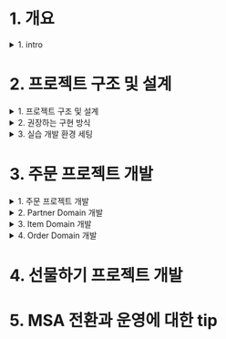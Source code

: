 
# 1. 개요

<details> <summary> 1. intro </summary>

## 1. intro

### 개발자의 존재 가치 
- 뉴욕타임즈 CTO
  - 기술조직은 회사의 비즈니스 지표에 따라 평가되어야 한다.
- 배달의 민족 CTO
  - 좋은 개발자의 덕목은 기술로서 비즈니스의 성공을 도울 수 있는 사람이다.
- 기술은 비즈니스 가치를 만들어 낼 수 있어야 존재 가치가 있다는 생각
  - 기술 선택의 기준이 현재와 가까운 미래의 비즈니스를 고려한 것인지
  - 또는 본인이 하고 싶어서, 요즘 유행하고 hip 하게 보인다는 이유로 선택하는지

### Microservice Architecture 의 정의
- 비즈니스 도메인을 중심으로 서비스를 모델링하고 구현하는 아키텍처 스타일
  - vs monolithic: 하나의 프로젝트 구조 안에서 모든 도메인을 구현하는 방식
- 도메인 서비스 간의 통신은 네트워크 기반의 HTTP API 또는 비동기 메시징 방식 등으로 이루어짐
- 각 도메인 서비스는 자체 Database를 가짐

### Microservice Architecture 전환을 고려해야 하는 시점
- 생존을 걱정하던 초기 스타트업에서 벗어나 비즈니스 규모가 어느 정도 궤도에 오르는 시점
- monolithic 구조의 장점보다 단점이 부각되는 시점
  - 하나의 repository에 코드베이스가 개개인이 감당할 수 없는 수준으로 커짐
  - 이에 따라 코드 파악과 유지보수가 어려워짐
  - 구현과 테스트, 배포의 속도가 점점 느려지고 정기배포라는 절차가 생김
  - 모든 측면에서의 확장성이 떨어지게 됨
-> monolithic의 단점이 부각되는 시점에서 현 상황을 변화시키지 않는다면, 기업 경쟁력은 점차 약화되고 길게 보면 생존하지 못할 수도 있다 

### Microservice Architecture의 장점과 단점
- 우버가 msa를 도입한 이유 -> 확장성 개선 
  - 증가하는 트래픽 처리
  - 새로운 기능을 쉽게 추가
  - 조직의 성장에 쉽게 적응할 수 있는 아키텍처 적용
- 장점
  - 각각의 비즈니스 도메인별로 독립적인 서비스를 운영할 수 있다
  - 빠른 구현과 배포가 가능해진다
  - 팀의 책임과 자율성이 극대화된다
- 단점
  - 네트워크 기반의 API 호출로 서비스가 구성되기 때문에 프로세스간 통신에 비해 느리고 복잡하다
  - 일관된 트랜잭션과 데이터 정합성을 유지하기 어렵다
  - 테스트와 장애추적, 모니터링 등이 쉽지 않다

### 소개
#### 목표 수강생
- 빠르게 성장하는 스타트업에서 일하는 개발자
- java / spring 으로 개발하는 실무 개발자
- 회사의 전체 서비스가 모놀리틱에서 msa로 전환하는 과정에 있는 개발자
- 팀 내에 시니어 개발자 또는 동료 개발자가 없이 혼자 일하는 개발자
- 다양한 요구사항 속에서 적절한 의사 결정을 기반으로 개발하는 싶은 개발자

### 구성 방향
1. 주문 도메인의 보편적인 요구사항을 실제 프로젝트로 구현함
    - 도메인 주도 설계 (이하 DDD) 개념을 개략적으로 풀어가면서 실제적인 코드 구현을 설명하고자 함
    - 크게 두개의 프로젝트를 코드로 구현할 예정
      - 주문 도메인 프로젝트
      - 선물하기 프로젝트
      - 처음에는 주문 도메인 개발, 이후 주문 도메인과 api를 주고 받으며 운영될 선물하기 서비스 개발을 진행할 예정
    - 라이브 코딩으로 코드 전체를 구현하는 것은 목적 대비 시간 소요가 많을 것이라, 미리 구현한 프로젝트를 활용하여 붙여넣기와 라이브 코딩을 섞어 가면서 진행할 예정 -> 정해진 시간 대비 내용 전달에 충실한 방법으로 진행할 예정
    - 동일한 맥락으로 테스트 코드는 일부만 작성함 -> 현업에서는 꼭 필요한 것이니 여기에서는 정해진 시간 내에서 내용 전달을 위해 일부 생략함
2. msa 전환과 설계, 구현에 대한 이론과 경험 중심의 소개
    - msa 전환을 위한 내부 구성원 설득
    - 시스템을 점진적으로 msa으로 전환하는 방법
    - 서버간 통신에 대한 여러가지 방법
    - 대용량 트래픽 처리를 위한 여러가지 방법 등등

### 참고 서적
- 도메인 주도 설계 / 에릭 에반스 / 위키북스
- 마이크로서비스 패턴 / 크리스 리처드슨 / 길벗
- 마이크로서비스 도입 이렇게 한다 / 샘 뉴먼 / 책만
- 마이크로서비스 아키텍처 구축 / 샘 뉴먼 / 한빛미디어
- 오브젝트 / 조영호 / 위키북스
- 클린 소프트웨어 / 로버트 C. 마틴 / 제이펍
- 클라우드 네이티브 패턴 / 코넬리아 데이비스 / 에이콘
- gRPC 시작에서 운영까지 / 카순 인드라시리 외 / 에이콘

</details>

# 2. 프로젝트 구조 및 설계

<details><summary> 1. 프로젝트 구조 및 설계 </summary>

## 1. 프로젝트 구조 및 설계

### 좋은 구현이란

#### 1. 비즈니스 가치를 명확히 충족시켜야 한다
- 뉴욕타임즈 CTO 의 4년 회고 - "기술조직은 회사의 비즈니스 지표에 따라 평가되어야 한다"
- 회사의 목표와 상관없이 기술적 성취에만 관심을 가지는 개발자의 가치는 얼마나 인정 받을 수 있을까?
- 유저의 경험과 회사의 목표보다는 본인이 사용하게 될 기술 스택에 대한 관심만 높은 개발자가 있다면, 스스로 마인드를 바꿔야 한다고 말하고 싶다
  - 기술은 도구일 뿐이다
  - 도구에 익숙해지고 좀 더 좋은 도구를 찾는 근원적인 이유도 비즈니스 목표 달성을 위한 것이어야 한다

#### 2. 잘 읽혀야 한다.
- 개발 업무를 단순히 코드 읽기와 쓰기로 분류해본다면 [읽기:쓰기] = [8:2] 정도의 비중이 되지 않을까 생각한다
  - 그만큼 코드 자체의 가독성이 좋아야 업무 효율을 지속적으로 높게 유지할 수 있다.
- 도메인 로직을 설명하는 별도의 문서보다는 코드 자체로 도메인을 파악할 수 있어야 한다.
- 물론 시스템 전체의 아키텍쳐, 데이터 flow, 코드로 표현할 수 없는 외부 요소들 (외부 연동 회사 정보, 최적화를 위한 코드 설명 등)은 별도의 기술문서로 표현하는 것이 맞다

#### 3. 테스트 코드 작성이 쉬워야 한다
- 테스트 코드는 지속적인 기능 런칭과 리펙토링을 가능하게 해주는 안전장치이다
- 코드간의 의존성이 많다면 그만큼 테스트 코드 작성이 어렵다
- 테스트 코드 작성이 쉬운 코드는 대체적으로 코드 품질이 좋은 편이다

#### 4. 변경에 유연해야 한다
- 요구사항은 언제든지 추가되고 바뀔 수 있다. 이는 너무도 당연한 것임을 인지해야 한다.
- 그렇기 떄문에 코드 구현과 설계는 요구사항 변경에 유연하도록 작성되어야 한다.
- 이를 가능하게 하는 여러가지 객체지향 설계 원칙이 존재한다. 이를 잘 알고 적용하는 것이 좋다.
  - 단일 책임 원칙 (SRP)
  - 개방 폐쇄 원칙 (OCP)
  - 리스코프 치환 원칙 (LSP)
  - 의존 관계 역전 원칙 (DIP)
  - 인터페이스 분리 원칙 (ISP)

### 도메인 주도 설계
마이크로 서비스 아키텍처의 컨셉을 생각하면 비즈니스 도메인 중심으로 서비스를 모델링하고 구현하는 것이 중요하다.  
이 때 각각의 복잡한 도메인을 모델링하고 표현력있게 설계한느 것을 도메인 주도 설계 (이하 DDD) 라고 한다.   
여기에서는 DDD의 개념을 개략적으로 풀어가면서 DDD에서 권장하는 개발 방식으로 실제적인 코드 구현을 설명하고자 한다.  

### 진행할 프로젝트의 Layer 구조
도메인 주도 설계에서 말하는 일반적인 엔터프라이즈 애플리케이션 레이어 구성을 참고한다. (도메인 주도 설계 72p 참고)  
레이어간의 참조 관계에서는 **단방향 의존을 유지**하고 계층간 호출에서는 인터페이스를 통한 호출이 되도록 한다.  

Layer 별 특징과 역할, 참조 관게는 다음과 같다.

**Layer 별 특징과 역할**  

|Layer|Description|여기에서 제시하는 주요 객체|
|-----|-----------|-----------------|
|사용자 인터페이스(Interface)|사용자에게 정보를 보여주고 사용자의 명령을 해석하는 책임을 진다.|Controller, Dto, Mapper(Converter)|
|응용 계층(application)|수행할 작업을 정의하고 표현력 있는 도메인 객체가 문제를 해결하게 한다. 이 계층에서 책임지는 작업은 업무상 중요하거나 다른 시스템의 응용 계층과 상호 작용하는 데 필요한 것들이다. 이 계층은 얇게 유지되고, 오직 작업을 조정하고 아래에 위치한 계층에 포함된 도메인 객체의 협력자에게 작업을 위임한다.|Facade|
|도메인 계층(domain)|업무 개념과 업무 상황에 대한 정보, 업무 규칙을 표현하는 일음 책임진다. 이 계층에서는 업무 상황을 반영하는 상태를 제어하고 사용하며, 그와 같은 상태 저장과 관련된 기술적인 세부사항은 인프라 스트럭쳐에 위임한다. 이 계층이 업무용 소프트웨어의 핵심이다.|Entity, Service, Command, Criteria, Info, Reader, Store, Executor, Factory(Interface)|
|인프라 스트럭쳐 계층(infrastructure)|상위 계층을 지원하는 일반화된 기술적 기능을 제공한다. 이러한 기능에는 애플리케이션에 대한 메시지 전송, 도메인 영속화, UI에 위젯을 그리는 것 등이 있다.|low level 구현체(ReaderImpl, StoreImpl, Spring JPA, RedisConnector, ...)|

### Layer 간 참조 관계 
- Layer 간의 참조 관계에서 application과 Infrastructure는 domain layer를 바라보게 하고 양방향 참조는 허용하지 않게 한다.
- domain layer는 low level의 기술에 상관없이 독립적으로 존재할 수 있어야 한다. 
  - 이를 위해 대부분의 주요 로직은 추상화되고, runtime 시에는 DIP 개념을 활용하여 실제 구현체가 동작하게 한다.
  ![image](https://user-images.githubusercontent.com/28394879/144636026-95d7e3a4-ba3f-4fae-b685-bfbdb1368621.png)
  - domain layer에서는 interface에 해당하는 패키지를 import해오면 잘못된 것이다.

### Layer 별 구현 상세
#### 1. Domain Layer
DDD에서 말하는 domain layer의 역할은 다음과 같다.  
- 업무 개념과 업무 상황에 대한 정보, 업무 규칙을 표현하는 일을 책임진다.
- 이 계층에서는 업무 상황을 빤영하는 상태를 제어하고 사용하며 그와 같은 상태 저장과 관련된 기술적인 세부사항은 인프라 스트럭쳐에 위임한다.
- 이 계층이 업무용 소프트웨어의 핵심이다

DDD의 목표는 기술보다는 도메인에 대한 모델에 집중해 더 나은 소프트웨어를 만들어내는 것이다 (DDD 154p 참고)   
DDD 에서 도메인 모델을 정의하고 구현하는 layer는 domain layer이기 떄문에 DDD에서는 domain layer 가 핵심이다.

여기에서의 domain layer의 표준 구현은 다음과 같다.
1. domain layer에서의 Service에서는 해당 도메인의 전체 흐름을 파악할 수 있도록 구현되어야 한다.
    - 이를 위해서는 추상화 레벨을 많이 높혀야 한다.
      - 도메인 로직에서는 어떤 기술을 사용했는지는 중요하지 않다. 어떤 업무를 어떤 순서로 처리했는지가 더욱 중요한 관심사이다.
      - 도메인 업무는 적절한 interface를 사용하여 추상화하고 실제 구현은 다른 layer에 맡기는게 맞다.
    - 세세한 기술 구현은 Service가 아니라 Infrastructure의 implements 클래스에 위임하고, Service에서는 이를 활용하기 위한 interface를 선언하고 사용한다.
      - DIP를 활용하여 도메인이 사용하는 interface의 실제 구현체를 주입 받아(injection) 사용할 수 있도록 한다.
      - 영속화된 객체를 로딩하기 위해 Spinrg JPA를 사용할 수도 있지만 MyBatis를 사용할 수도 있는 것이다. domain layer에서는 객체를 로딩하기 위한 추상화된 interface를 사용하고, 실제 동작은 하위 layer의 기술 구현체에 맡긴다는 것이 핵심이다.
    - 이런식의 구현을 가져가면
      - service의 메서드를 읽기만해도 업무 도메인의 흐름을 대략적으로 파악이 가능하고
      - interface로 추상화된 실제 구현 기술은 언제든지 원하는 것으로 교체 가능하게 된다.
    - (Spring Boot 기반의 구현이라면) 도메인을 대표하는 하나의 Service가 존재하게 하고, 해당 Service에는 @Service를 붙인다.
      - 해당 제안을 규약으로 가져가면, 다른 개발자들이 해당 도메인을 파악할 때 엔트리 포인트가 되는 로직을 빠르게 찾을 수 있을 것이라 기대한다.

2. domain layer에서의 모든 클래스명이 Xxx**Service**로 선언될 필요는 없다. 
   - 하나의 도메인 패키지 내에 수많은 Service 클래스가 존재하게 되면, 도메인 전체의 흐름을 컨트롤하는 Service가 무엇인지 알기 어렵다.
     - 주요 도메인의 흐름을 관리하는 Service는 하나로 유지하고, 이를 위한 support역할을 하는 클래스는 Service이외의 네이밍을 가져가는 것이 좋다.
   - 또한 하나의 책임을 가져가는 각각의 구현체는 그 책임과 역할에 맞는 네이밍으로 선언하는 것이 가독성에 좋다
     - 아래와 같은 네이밍이 적절한 예시가 될 것이다
       - Xxxx**Reader**
       - Xxxx**Store**
       - Xxxx**Executor**
       - Xxxx**Factory**
       - Xxxx**Aggregator**
     - 다만 해당 구현체는 domain layer 에서는 interface로 추상화하고 실제 구현체는 Infrastructure layer에서 구현한다.
     - 즉, domain layer에서는 도메인 로직의 흐름을 표현하고 구현하는 Service 와 ServiceImpl이 있지만 그 외의 상세한 구현은 Reader, Store, Executor 같은 interface를 선언하여 상요하고 이에 대한 실제 구현체는 Infrastructure layer에 두고 활용한다 (DIP)

3. Service간에는 참고 관계를 가지지 않도록 한다.
  - DDD의 Aggregate Root 개념을 알고 있다면 도메인 내의 Entity 간에도 상하 관계까 명확히 생긴다는 것을 알게 된다.
  - 이와 마찬가지로 Service로직을 구현하다보면 좀 더 상위 레벨의 Service와 하위 레벨의 Service가 도출되기 마련인데, 이런 구조를 허용하게 되면 상위 레벨의 Service가 하위 레벨의 Service를 다수 참조하게 되면서 로직이 구성된다.
    - 경험상 시간이 지날수록 특정 Service가 참조하는 하위 Service는 점점 늘어나는 경향이 있다
    - 이는 테스트 코드 작성을 어렵게 하고 가독성도 많이 떨어지게 된다
  - Service간에는 참조 관계를 가지지 않도록 원칙을 세우는 것이 좋다
    - Service내의 로직은 추상화 수준을 높게 가져가고
    - 각 추상화의 실제 구현체는 잘게 쪼개어 만들면
    - 도메인읜 전체 흐름이 파악되면서도 로직이 간결하게 유지되는 코드를 가져갈 수 있다

#### 2. Infrastructure Layer

DDD에서 말하는 Infrastructure layer의 역할은 다음과 같다
- 상위 계층을 지원하는 일반화된 기술적 기능을 제공한다.

여기에서의 Infrastructure layer 표준 구현은 다음과 같다
1. doamin layer에 선언되고 사용되는 추상화된 interface를 실제로 구현하여 runtime시에는 실제 로직이 동작하게 된다
   - DIP 개념을 활용한다. 
   ![image](https://user-images.githubusercontent.com/28394879/144700458-6b40861a-d6e0-4ba3-bfc9-28b6cf1d5b1a.png)
2. 세세한 기술 스택을 활용하여 domain 의 추상화된 interface를 구현하는 것이므로 비교적 구현에서의 자유도를 높게 가져갈 수 있다 
   - 읽어 보면 좋을만한 아티클을 공유한다.
     -  https://deviq.com/principles/persistence-ignorance
     -  https://enterprisecraftsmanship.com/posts/having-the-domain-model-separate-from-the-persistence-model/
3. Service간의 참조 관계는 막았지만, Infrastructure layer 에서의 구현체 간에는 참조 관계를 허용한다.
   - Infrastructure에서의 구현체는 domain layer에 선언된 interface를 구현하는 경우가 대부분이므로 Service에 비해 의존성을 많이 가지지 않게 된다
   - 로직의 재활용을 위해 Infrastructure내의 구현체를 의존 관계로 활용해도 된다
   - 다만 이 과정에서도 순환 참조가 발생하지 않도록 적절한 상하관계를 정의하는 것이 좋다(필요시 정의)
4. (Spring Boot 기반의 구현이라면) @Component를 활용한다
   - Spring 내의 동일한 bean이라도 @Service와 @Component를 구분하여 선언하여 명시적인 의미를 부여하고자 한다
   - 이 내용은 여기에서의 권장 표준 정도로 한다
     - Spring 에서 @Service와 @Component는 동일하게 class를 bean으로 등록하고 큰 차이는 없다
     - 다만 annotation 을 통해 해당 class의 의미를 부여하고 싶었다.

#### 3. Application Layer
도메인 주도 설계 (이하 DDD) 에서 말하는 application layer의 역할은 다음과 같다
- 수행할 작업을 정의한다
- 도메인 객체가 문제를 해결하도록 지시한다
- 다른 애플리케이션 계층과의 상호 작용을 한다
- 비즈니스 규칙은 포함하지 않으며, 작업을 조정하고, 다음 하위 계층에서 도메인 객체의 협력을 위해 업무를 위임한다
- 그렇기 때문에 해당 Layer는 얇게 유지된다
- 작업을 조정하기만 하고 도메인 상태를 가지면 안 된다

여기에서 가질 수 있는 의문이 있다면 다음과 같다
- 수행할 작업을 정의하고 작업을 조정하는게 결국 도메인 로직 아닌가?
- 다른 애플리케이션 계층과 상호작용을 하게되면 어쩔 수 없이 import와 생성자 인자가 많아질 수 밖에 없는 것 아닌가?

여기에서의 application layer 표준 구현은 다음과 같다.
1. application layer에서는 
   - transaction으로 묶여야 하는 도메인 로직과
   - 그 외의 로직을 aggregation하는 역할로 한정 짓는다.
   - 그러므로 해당 로직이 두꺼워질 요소는 없다
2. 해당 layer의 클래스 네이밍은 Xxx**Facade**로 정한다
   - Facade의 개념은 복잡한 여러 개의 API를 하나의 인터페이스로 aggregation하는 역할이지만
   - 우리가 정의하는 application layer내의 Facade는 서비스 간의 조합으로 하나의 요구사항을 처리하는 클래스로 정의하였다.
3. 실제적인 요구사항을 예시로 하여 Facade 구현을 정의해보면 다음과 같다
   - "주문완료 후 유저에게 카카오톡으로 주문 성공 알림이 전달된다"라는 요구사항이 있다고 해보자
     - 주문 처리 과정에서의 모든 도메인 로직은 하나의 transaction으로 묶여야 정합성에 이슈가 없다.
     - 그러나 주문 완료 직후의 카카오톡 알림 발송이 실패하더라도, 주문 로직이 전체 롤백될 필요는 없다
       - 카카오톡 알림 발송이 실패했더라도 유저는 메인 서비스를 통해서 주문 완료를 확인할 수 있기 떄문에
   - 이런 맥락을 기반으로 Facade내에 **주문 완료** 메서드를 구현하면 다음과 같다
        ![image](https://user-images.githubusercontent.com/28394879/144700903-fc2a3663-4bd0-4d90-a62c-f59ffcb3c9c0.png)
        - Facade안의 completeOrder 메서드에는 transaction을 선언하지 않는다.
        - orderService.completeOrder(registerOrder) 내에는 transaction이 선언되어 있고, 주문완료 처리 중에 예외가 발생하면 Order Aggregate전체 데이터가 rollback이 된다 (정합성이 지켜지는것)
        - orderService.completeOrder(registerOrder)가 성공하고 notificationService.sendKakao()가 실패하더라도, 주문 완료 처리는 rollback 되지 않는다.
        - Order Aggregate의 정합성은 지키면서도, 주요 도메인 로직에는 포함되지 않는 외부 서비스 call (여기서는 카카오톡 알림 발송)은 성공/실패에 크게 민감하지 않게 요구사항을 처리하게 된다 

한줄요약
- 외부와 커뮤니케이션 하면서 도메인 로직을 요구사항에 맞게 실행하는 역할이 어플리케이션 layer의 역할이다. 
- 도메인쪽과 도메인외의 기능적인 요소를 조합해서 유저쪽의 하나의 요구사항을 처리하는 layer이다. 


#### 4. Interfaces Layer
DDD에서 말하는 Interfaces layer의 역할은 다음과 같다
- 사용자에게 정보를 보여주고 사용자의 명령을 해석하는 책임을 진다.

여기에서의 Interfaces layer 표준 구현은 다음과 같다.
1. API를 설계할 때에는 없어도 되는 Request Parameter는 제거하고, 외부에 리턴하는 Response도 최소한을 유지하도록 노력하자.
   - 요구하는 Request Parameter가 많다는 것은 관련된 메서드나 객체에서 처리해야 하는 로직이 많다는 것을 의미하고, 이는 관련된 객체가 생각보다 많은 역할을 하고 있다는 신호일 수 있다
   - Response의 경우도 불필요한 응답을 제공하고 있고 이를 가져다 쓰는 외부 로직이 있다면, 추후 해당 Response 에서 특정 프로퍼티는 제거하기 어렵게 될 수 있다.
   - API는 한번 회부에 오픈하면 바꿀 수 없는 것이라고 생각하자. 처음부터 제한적으로 설계하고 구현해야 한다.
2. http, gRPC, 비동기 메시징과 같은 서비스간 통신 기술은 Interfaces layer에서만 사용되도록 하자
   - 가령 json 처리 관련 로직이나 http cookie 파싱 로직 등이 Domain layer에서 사용되는 식의 구현은 피해야 한다
   - 그렇게 하지 않으면 언제든지 교체될 수 있는 외부 통신 기술로 인해 domain 로직까지 변경되어야 하는 상황이 발생한다.
 
![image](https://user-images.githubusercontent.com/28394879/144701499-6980eedb-e95a-4c1e-bfdb-b1a8d2b33c97.png)

</details>

<details><summary> 2. 권장하는 구현 방식 </summary>

## 2. 권장하는 구현 방식

### 개발 디자인 문서를 작성한 후에 구현을 시작하자
- 개발을 시작하기 전에 **개발 디자인 문서**를 작성하고 동료와 함께 공유하는 것을 권한다.
- 서비스 구현에 대한 목표와 설계, 제약 사항 등을 미리 생각해본 후에 개발을 시작한다면 큰 시행 착오 없이 원하는 구현을 진행할 수 있다
- **개발 디자인 문서**를 작성한 후에 이를 동료들과 리뷰하는 과정을 거친다면 좀 더 좋은 디자인과 방향성을 잡을 수 있다
- 서비스의 인수인꼐 과정에서도 코드와 함께 **개발 디자인 문서**를 전달한다면, 넘겨 받는 동료가 해당 서비스에 대한 구조 파악을 비교적 빠르게 진행할 수 있다


### 개발 디자인 문서 양식의 일부 예시
1. 문제 정의
   - 배경 (현재 어떠한 상황이고 개발로써 어떻게 해결할 것인가?)
   - 필수 조건 (개발한 시스템의 성공 조건이 무엇인가?)
   - 목표
   - 목표가 아닌 것
   - 평가 (이 시스템의 성공과 실패를 어떻게 평가할 것인가?)
2. 해결 방안
   - 설계 (다이어그램은 필수로 그려야 함)
   - 구현 (Tech Stack)
   - 테스트
   - 코드리뷰
   - 모니터링
   - 보안
3. 배포 계획
   - 계획 (어떤 유저에게, 어떤 feature 를, 단계적으로)
   - 배포 (어떻게 배포할 것인가?)
4. 타임라인
   - 로드맵 (단계별 마일스톤)

### 테이블 설계를 먼저하지 말고 핵심 도메인 도출을 먼저하자
- 테이블은 도메인 객체를 영속화하기 위한 그릇 정도의 역할로 생각하는 것이 좋다.
    - ORM이 생기면서 테이블 중심으로 코드를 구현하던 패러다임이 진정한 객체 중심의 개발로 전환될 수 있었다
- 코딩을 하기 전에 먼저 해야할 것은
    - 우리가 개발해야 하는 주요 요구사항과 제약 등을 검안하면서
    - 핵심 도메인 객체를 도출하고
    - 특정 기능을 수행하기 위해 도메인 간에 주고 받아야 하는 메시지를 먼저 정의하는 것이다

### 변수명, 메서드명에 많은 신경을 쓰자
- 변수명이나 메서드명을 읽었을 때, 그것이 무엇을 의미하는지 빠르게 이해할 수 있도록 네이밍을 하는 것이 좋다
- DDD 에서 말하는 유비쿼터스 언어 (Ubiquitous) 개념처럼 - 현업에서 사용하는 보편적인 언어를 최대한 반영하자
- 전사 표준, 또는 프로젝트 내에서의 네이밍 규칙을 세우고 운영하는 것도 좋다
    - 슬랙에서 별도의 채널을 만들어 코드 네이밍을 위한 의견을 주고 받는 장치를 마련하는 것도 좋다

### API의 명세에서 request와 response의 프로퍼티는 필수값만 유지되도록 한다.
- API를 설계할 때에는 없어도 되는 request는 제거하고, 외부에 리턴하는 response도 최소한을 유지하도록 노력하자
- 요구하는 request가 많다는 것은 해당 메서드나 객체에서 처리해야 하는 로직이 많다는 것을 의미한다
    - 이는 해당 객체가 생각보다 많은 역할을 하고 있다는 신호일 수 있다
- response의 경우도 API 목적에 맞지 않는 불필요한 응답을 포함하여 제공하고 있고, 이를 가져다 쓰는 외부 로직이 있다면
    - 추후 해당 response 에서 특정 프로퍼티는 제거하기 어렵게 될 수 있다
- 아래의 메서드를 예시로 보자
    - boolean isAgreement 로 내부 로직에서 if 구문이 존재할 것으로 예상할 수 있다
        - 이는 두가지의 일을 하는 메서드라고 유추할 수 있다 ( 안 좋은 예 )
        ```java
        // isAgreement 가 true 이면 동의처리, false 이면 거부 처리
        public void processReceiveAgreement(String userId, boolean isAgreement) {
        }
        ```
        - 로직의 분리 ( 위의 processReceiveAgreement 보다는 아래 처럼 분리하는 것이 좋다 )
        ```java
        public void receiveAgreement(String userId) {
        }
        public void receiveDisAgreement(String userId) {
        }
        ```

### setter는 쓰지 않거나 최소화한다
- setter는 캡슐화된 도메인과 객체를 깨뜨리는 주범이 된다
- 도메인 객체를 생성할 때에는 생성자를 활용하여 필수값을 객체 생성 시에 받도록 하고, 도메인의 상태를 변경할 때에는 적절한 메서드명을 가지는 상태 변경 로직을 구현하는 것이 맞다
- 그렇게 할 경우 도메인을 변경할 때에는 해당 도메인이 제공하는 상태 변경 로직을 호출할 수 밖에 없고, 이는 도메인 내의 정합성을 유지하는데 도움이 된다
- 아래의 메서드를 예시로 보자
    - 아래와 같은 setter가 존재하면, 이를 사용하는 측에서는 도메인 객체의 상태를 묻고 상태를 변경하는 로직이 필연적으로 생기게 된다 (안 좋은 예)
    ```java
    public void setStatus(Status status) {
        this.status = status
    }
    ```
    - getter, setter 사용 로직 - 도메인의 상세 정보를 묻고 상태를 변경하는 로직이 생기는 상황 (안 좋은 예)
    ```java
    if (order.getStatus() == Order.Status.INIT) {
        order.setStatus(Order.Status.ORDER_COMPLETE);
    }
    ```
    - 아래와 같이 의밀르 부여한 변경 로직이 유지보수와 도메인 정합성에 도움이 된다 (좋은 예)
    ```java
    public void deposited() {
        if(this.status == Status.CREATED) {
            this.status = Status.DEPOSITED;
        }
    }
    ```
    - DEPOSITED 라는 상태로 변경을 시도하되, CREATED 상태일때만 가능하다는 일종의 도메인 로직을 표현하고 있다
    - CREATED 상태가 아니면 DEPOSITED로 변경 될 수 없기 떄문에 해당 도메인의 정합성도 유지될 수 있다

### transaction의 사용과 범위 설정은 여러 번 고민 후 결정하자
- transaction은 도메인의 데이터의 정합성을 위한 필수 기능이다
- 다만 서비스 성격에 따라 transaction 의 범위를 적절히 잡는 것이 중요하다
- transaction 의 범위는 당연히 작게 잡는 것이 좋다
- 또한 transaction 내에서 외부 3rd party 서비스를 호출하는 로직이 있다면 적절한 타임아웃 설정은 필수이고, 필요에 따라서는 transaction 내에 포함시키지 않는 것도 고려해야 한다
    ```
    @Transactional
    public void 주문완료() {
        1. 주문 정보 로딩 (order)
        2. 결제 처리 (payProcessor.pay(order))
        3. 주문 완료 (order.orderComplete)
    }
    ```
    - 2번 결제 처리가 성공하면 아무 상관 없지만, 실패 일경우엔 문제가 생길 수 있다.
    - 예를 들면 실패에 대해서 응답이 늦게 나오고,  timeout설정이 무한대로 되어있는 경우엔 전체 시스템에 문제가 생길 수 있다.
    - 그래서 이왕이면 결제처리는 마지막 처리로 빼거나, transactional에서 빼서 transactional의 범위를 작게 잡는게 좋다.
    ```
    public void 주문완료() {
        1. 주문 정보 로딩 -> transactional O
        2. 결제 처리 -> transactional X
        3. 후처리 로직 -> transactional O
    }
    ```

### 도메인 객체가 무조건 DB 에 저장되는 것은 아니다
- 모든 도메인 객체가 Repository를 통해 저장되고 관리되는 것은 아니다
- 테이블이 저장되지 않는 도메인 객체도 얼마든지 존재할 수 있다
```java
@Getter
@ToString
@EqualsAndHashCode
public class Money implements Comparable<Money> {
    private final BigDecimal value;
    public static final Money ZERO = Money.of(BigDecimal.ZERO);
    private Money(BigDecimal value) {
        this.value = value.setScale(0, RoundingMode.HALF_EVEN);
    }
}
```
    - Money는 결제 서비스 전반에 사용되는 필수 파라미터이면서 도메인 객체이지만, DB에 저장되는 도메인 객체는 아니다
    - 결제 서비스에서 가격 계산과 정합성 체크는 중요한 도메인 로직이고, 그렇기 때문에 Money 라는 객체 안에 해당 로직을 모아 놓았다.
    - 참고 - DDD 에서 식별자를 가지지 않는 도메인 객체를 Value Object 라고 하고, Money 클래스도 Value Object로 볼 수 있다.

### try-catch 는 필요한 경우가 아니라면 쓰지 말자
- 불필요한 try-catch 는 로직 흐름을 파악하기 어렵게 하면서도 코드의 양만 늘리는 주범이 된다
- try-catch의 사용은 Exception을 catch 했을 때 추가적인 로직 구현이 필요한 경우에만 선언하도록 하자
- 그 외에는 필요한 Exception을 그대로 throw 하는 것이 구현도 깔끔하고 로직 흐름에도 좋다
- 아래 코드에서의 try-catch는 불필요한 선언이다
    ```java
    @Override
    @Transactional
    public String registerOrder(OrderCommand.RegisterOrder requestOrder) {
        try {
            Order order = orderStore.store(requestOrder.toEntity());
            orderItemOptionSeriesFactory.createWith(requestOrder.getOrderItemList(), order);
            return order.getOrderToken();
        } catch (Exception e) {
            throw new RuntimeException(e);
        }
    }
    ```
    - catch 구문으로 Exception을 잡았지만 Exception을 RuntimeException 으로 wrapping 하는 것 말고는 하는 것이 없다
    - 이런 경우 Exception 이 그대로 throw 되도록 하고 try-catch는 쓰지 않는 것이 좋다
- 아래 코드는 try-catch 선언이 필요한 케이스이다
    ```java
    try {
        var orderItemCommand : OrderItemManagePGCommand.Order
        orderItemManagePGService.increaseItem(orderItemCommand);
    } catch (Exception e) {
        orderItemManagePGService.cancelOrderItemManage(orderId);
    }
    ```
    - try 구문에서는 increaseItem 이 실행되고 그 과정에서 Exception 이 발생하면 cancelOrderItemManage이 실행되는 구조이다
    - 즉, 로직의 실행 과정에서 Exception 이 발생했을 때 의미 있는 비즈니스 로직의 실행이 필요한 경우이므로 이 때에는 명시적으로 try-catch 를 사용해야 한다
    - 물론 catch 구간에서도 별도의 Exception을 throw할 수 있다. 해당 단락의 중심 내용은 의미 없이 try-catch를 쓰지 말자는 내용이다.

### 꼭 필요한 상태 (Status) 만 선언하자
- 도메인 객체의 상태값은 도메인의 Identity 만큼 중요한 프로퍼티다. 상태값을 통해 도메인의 객체의 상태를 판별할 수 있고, 그에 따라서 적절한 로직 실행이 가능하기 때문이다
- 다만, 너무 세분화된 상태값 구분은 해당 도메인을 이해하기 어렵게 만들고 코드 구현에서도 고려할 것이 많아진다.

### 주요 로직의 테스트 코드는 본인을 살리는 길이다
- 요구사항은 수시로 변경된다. 이 때 개발자가 가장 두려워하는 것은 특정 기능을 추가하거나 변경했을 때 예상하지 못한 버그가 발생하지 않을까 하는 막연한 두려움이다
- 이를 막을 수 있는 가장 좋은 방법은 주요 로직에 대한 테스트 코드 작성과 코드 리뷰이다.
- 개발 과정 중에도 수시로 요구사항이 변경되고 추가되는데, 그 때마다 테스트 코드를 돌려가면서 피드백을 받는다면 버그를 찾기 쉽고 기능 구현도 빠르게 진행할 수 있다


### 우선 목표한 기능이 동작하게끔 구현한 후에 작게 리펙토링 하자
- 깔끔한데 동작 안하는 코드보다는 더럽지만 동작하는 코드가 백번 낫다
- 처음부터 깔끔하게 짜려고 노력하지 말고, 우선 기능이 되게끔 구현한 후에 일정 시점마다 리펙토링을 시도하는 것이 좋다
    - 물론 처음부터 깔끔하고 빠르고 기능에 맞게 구현할 수도 있다
- 구현을 하다보면 처음에 생각하지 못했던 여러 요소를 발견하게 되고, 도메인 지식도 더 깊어지게 된다
    - 그렇게 되면 구현 전의 과거 시점과는 다른 시각으로 코드 구현을 생각하게 되는데, 그런 시간차를 짧게 줄이려면 우선은 동작하는 코드를 빠르게 만드는 것이 좋다
- 코드 구현과 비즈니스는 둘다 속도가 중요하다는 점을 명심하자

### 무조건 정석대로 구현할 필요는 없다
- 약속한 시점에 기능을 런칭하는 것은 정말 중요하다
    - 물론 여러가지 변수가 발생할 수 있으니 지속적으로 팀 동료와 대화하고 맞춰가면서 개발 스펙과 일정을 조정할 수 있다
- 이런 상황을 맞추기 위해 중복 코드와 하드 코딩이 필요하다면 그렇게 구현해도 된다
    - 다만 이런 구현은 한시적으로만 운영되고 문제 상황이 종료되었담녀 정리해야 함을 전제로 한다
- 모든 것은 균형이 중요하다
    - 비즈니스의 가치를 만들어 내기 위한 하드코딩도 필요하고
    - 비즈니스 가치를 지속적으로 제공하기 위해 코드와 프로젝트 구조를 깔끔하게 유지하는 것도 중요하다

</details>

<details><summary> 3. 실습 개발 환경 세팅 </summary>

## 3. 실습 개발 환경 세팅

### 실습 환경 
- Java 11
  - AdoptOpenJDK 를 설치한다.
  - https://adoptopenjdk.net/
- Docker
  - 원활한 개발과 구현을 위해 로컬에 Docker를 설치하고 MySQL 인스턴스를 띄울 예정이다.
  - 이를 위해 Docker를 설치한다.
  - MacOS: https://docs.docker.com/desktop/mac/install/
  - Window: https://docs.docker.com/desktop/windows/install/
- IntelliJ
  - https://www.jetbrains.com/ko-kr/idea/download/
- DataGrip
  - 데이터베이스 관리 Tool이다.
  - https://www.jetbrains.com/ko-kr/datagrip/download/#section=mac

### 프로젝트 다운로드 & 초기 셋팅
- github에서 프로젝트 다운로드
  - example-order:  https://github.com/gregshiny/example-order
  - example-gift: https://github.com/gregshiny/example-gift
- 로컬 환경에서 docker-compose 실행
  - spring boot 기반으로 초기 개발을 진행할 때에는 memory기반의 h2db를 사용하면 수시로 변경되는 Entity 스펙에 관계없이 빠른 개발이 가능하지만, 여기에서는 설계와 요구사항을 모두 정의한 상태에서 개발을 진행하기 떄문에 로컬에 MySQL을 설치하고 개발을 진행한다.
  - 각 프로젝트 root 밑에 /docker-compose 라는 디렉토리를 만들어놨다.
  - terminal에서 해당 디렉토리에 위치한 다음 아래 명령어를 실행하면 docker내에서 MySQL이 설치된다.
    - example-order: **docker-compose -p order-db up -d**
    - example-gift: **docker-compose -p gift-db up -d**
- docker내의 MySQL을 멈추려면 아래 명령어를 실행한다.
  - docker-compose down 또는
  - docker-compose down --volume


</details>

# 3. 주문 프로젝트 개발

<details><summary> 1. 주문 프로젝트 개발 </summary>

## 1. 주문 프로젝트 개발
일상 생활에서 흔히 접할 수 있는 e-commerce 서비스의 주문 도메인을 예시로 하여 실제적인 프로젝트를 구현하고자 한다.

**해당 서비스의 주요 이해관계자는 다음과 같다**  
1. 유저 - 서비스를 통해 상품을 선택하여 주문하는 고객
2. 파트너 - 해당 서비스에 입점하여 상품을 판매하는 업체
3. 내부 운영자 - 해당 서비스를 운영하고 관리하는 담당자

**해당 서비스의 주요 도메인은 다음과 같다**  
1. 파트너 - 파트너 등록과 운영을 처리함
2. 상품 - 상품과 상품의 옵션 정보를 등록하고 관리함
3. 주문 - 유저가 선택한 상품 정보와 주문 정보를 관리하고 결제를 처리함

**각 도메인별 주요 요구사항은 다음과 같다**  
1. 파트너
   - 시스템에 등록된 파트너만이 상품을 등록하고 주문을 처리할 수 있다
   - 파트너 등록 시 파트너명, 사업자등록번호, 이메일은 필수값이다.
   - 파트너는 계약이 종료되면 비활성 상태로 전환된다. 단, 파트너 정보 자체는 삭제되지 않고 유지된다
   - 파트너 등록이 성공하면 등록된 이메일로 가입 완료 안내 메일을 발송한다
   - 그 외 시스템을 사용하는 유저가 기본적으로 기대하는 기본 기능들 - 조회, 등록, 수정, 삭제 등의 기능을 제공해야 한다
2. 상품
   - 시스템에 등록되고 활성화된 파트너는 상품을 등록할 수 있다
   - 등록된 상품은 유저의 주문을 받아 판매될 수 있다
   - 상품은 상품명, 가격 등의 기본 정보와 색상, 사이즈와 같은 옵션으로 구성된다
   - 상품은 옵션 정보 없이 기본값으로만 저장될 수도 있다
   - 주문 화면에서 보여지는 상품의 옵션은 파트너사가 원하는 순서에 맞게 노출될 수 있어야 한다
   - 상품 구매 시 특정한 옵션을 선택하면 가격이 추가 될 수 있다
   - 상품은 판매 준비중, 판매중, 판매 종료와 같은 상태를 가진다
   - 그 외 시스템을 사용하는 유저가 기본적으로 기대하는 기본 기능들 - 조회, 등록, 수정, 삭제 등의 기능을 제공해야 한다
   - **여기에서는 실제의 복잡한 상품 도메인 요구사항을 간소화 하였습니다(수량 등의 속성 생략)**
3. 주문
   - 시스템에 등록된 상품은 유저가 주문할 수 있다
   - 주문은 주문 등록, 결제, 배송준비, 배송중, 배송 완료의 단계를 가진다
   - 주문 등록 과정에서는 결제수단을 선택하고 상품 및 상품 옵션을 선택한다
   - 시스템에서 사용 가능한 결제 수단은 1) 카드 2) 토스페이 3) 카카오페이 4) 네이버페이 등이 있다
   - 결제 과정에서는 유저가 선택한 결제수단으로 결제를 진행한다
   - 결제완료 후 유저에게 카카오톡으로 주문 성공 알림이 전달된다
   - 결제가 완료되면 배송준비 단계로 넘어간다
   - 배송중, 배송완료의 단계도 순차적으로 진행된다
   - **여기에서는 실제의 복잡한 주문 도메인 요구사항을 간소화 하였습니다(결제 연동, 취소 등의 요구사항 생략)**

주요 도메인뼐 다이어그램은 아래와 같다 
![image](https://user-images.githubusercontent.com/28394879/144715257-02427d8a-6f21-4575-ac58-0d79a7262591.png)



</details>

<details><summary> 2. Partner Domain 개발 </summary>

## 2. Partner Domain 개발

### 2-1. Entity, Service 개요 

#### 요구사항
- 시스템에 등록된 파트너만이 상품을 등록하고 주문을 처리할 수 있다
- 파트너 등록 시 파트너명, 사업자 등록번호, 이메일은 필수값이다
- 파트너는 계약이 종료되면 비활성 상태로 전환된다. 단, 파트너 정보 자체는 삭제되지 않고 유지된다
- 파트너 등록이 성공하면 등록된 이메일로 가입 완료 안내 메일을 발송한다
- 그 외 시스템을 사용하는 유저가 기본적으로 기대하는 기본 기능들 - 조회, 등록, 수정, 삭제 등의 기능을 제공해야 한다 

#### 도메인 계층 설계 및 구현 (domain package)
##### Entity 구현
- 파트너라는 도메인의 용어를 정의한다
  - Partner
- 객체 관점에서 필수 속성과 메서드를 정의한다
  - 필수 속성
    - partnerName
    - businessNo
    - email
  - 필수 메서드
    - 파트너 상태 활성화
    - 파트너 상태 비활성화
- 요구사항에는 없지만 시스템의 안정적인 운영을 위해 추가적인 속성을 정의한다
  - Entity와 PK와 동등하게 사용되는 대체키를 선언한다
    - partnerToken
  - 추후 시스템 외부에 파트너 API를 오픈하여 기능을 제공할 떄에는 partner의 식별자가 아니라 대체키를 사용하도록 한다
  - 하단의 **대체키에 대하여** 단락 참고
- AbstractEntity를 확장하여 사용한다
  - 데이터의 생성과 변경에 대한 정확한 일시를 남기는 것은 정말 중요하다
    - 데이터 처리와 운영, CS 대응
    - 데이터 기반의 의사 결정을 위한 지표 추출
  - Entity를 통한 데이터의 등록과 변경 과정에서 해당 일시를 남기는 반복적인 코딩을 막기 위해 JPA에서 제공하는 Auditing을 활용한다
  ![image](https://user-images.githubusercontent.com/28394879/144730003-3601df7e-102f-4ddd-b857-6d740c6e9bb5.png)
    - @MappedSuperclass는 JPA Entity 클래스에서 공통 매핑 정보가 필요할 때, 부모 클래스에 속성을 선언하고 상속하여 사용이 가능하게 해주는 annotation이다
      - 주문 프로젝트의 Entity 전체가 AbstractEntity를 상속하면, 데이터의 등록과 변경 시점을 표현하는 속성을 그대로 상속할 수 있다
    - @EntityListeners는 이름 그대로 JPA Entity에 특정 이벤트가 발생했을 때의 리스너와 실행 이벤트를 표현하는 annotation이다
      - 여기서는 Spring JPA가 제공하는 AuditingEntityListener를 연결하여 데이터 등록과 변경 시점을 기록하게 한다
    - @CreationTimestamp와 @UpdateTimestamp는 데이터 등록과 변경 시험을 기록하는 컬럼의 선언이다
      - 주문 프로젝트의 모든 시간과 관련 컬럼은 LocalDateTime이 아니라 ZoneDateTime을 사용하기 떄문에 ZonedDateTime을 지원하는 @CreationTimestamp와 @UpdateTimestamp를 사용한다
      - Spring이 제공하는 @CreatedDate와 @LastModifiedDate는 ZonedDateTime을 지원하지 않는다
    - JPA Auditing을 활성화하기 위해서 아래와 같이 @EnableJpaAuditing을 추가한다
    ```java
    @EnableJpaAuditing
    @Configuration
    public class JpaAuditingConfiguration {

    }
    ```

##### Service 및 Implements 구현 
- 여기에서 제안할 도메인 로직과 Service의 역할은 다음과 같다
  - 코드를 읽으면 해당 도메인의 전체 흐름을 파악할 수 있어야 한다
  - 세세한 구현은 low level 기술은 implements (infrastructure)에 위임하고, 위임을 맡기는 구간을 interface로 정의하여 사용한다
  - Service간에는 참조 관곌르 두지 않는다
  - 하단의 **의존성 역전 원칙(DIP)** 단락 참고
- PartnerService <Interface> 에서 제공해야 하는 요구사항을 정의한다
  - 파트너 등록
  - 파트너 정보 조회
  - 파트너 활성화
  - 파트너 비활성화
- PartnerService를 정의하는 과정에서 Command 와 Criteria, Info 객체의 의미를 설명하고 활용한다
  - Command와 Criteria는 Service메서드의 처리와 조회를 위한 파라미터이다
    - Command: CUD
    - Criteria: R
  - Info는 리턴 객체이다. Database에서 조회하여 가져온 Entity를 그대로 리턴하지 않기 위한 객체이다
    - 도메인 로직의 리턴값으로 Entity를 그대로 리턴하지 않는다
      - 도메인 로직과 Entity는 프로젝트 전반에 걸쳐 사용한다. Layer간의 참조 관계를 생각해보면 명확하다
      - 도메인 로직의 리턴 값으로 Entity를 그대로 전달한다면, domain layer바깥에서 Entity내의 도메인 로직이 호출되거나 Entity의 속성을 변경하는 명령어가 실행될 수 있다
      - 이는 도메인 로직을 domain layer에 응집하고자 하는 의도에 맞지 않고, 경우에 따라서는 Entity하위 객체의 로딩 과정에서 lazy initialization exception 등이 발생할 수도 있다
    - Info 객체는 필요에 따라 Entity 의 일부 속성을 가공할 수 있다
- 구현 과정에서 네이밍에 대한 관례를 정한다
  - getXxxx: 해당 파라미터로 Entity또는 Projection 리턴. 해당 파라미터로 조회 결과가 없다면 Exception 발생
  - findByXxxx: Optional<T> 리턴
  - makeXxxx: DB Operation 과 관계 없이 메모리 상에서 값을 조합하여 객체를 생성
  - initEntity: makeXxxx 로 생성된 초기 Entity. DB에 저장된 객체가 아니므로 Auto Increment 기반의 PK 값이 null 임
- 파트너 Entity가 제공하는 기능과 세부적인 기술을 제공하는 implements와의 조합으로 PartnerService의 구현체를 만든다
  - Partner 도메인의 조회와 저장을 담당하는 interface 를 각각 선언한다
    - PartnerReader
    - PartnerStore
  - 이제 Spring JPA를 사용하여 PartnerReader 와 PartnerStore의 구현체를 만들고, 이를 infrastructure layer에 둔다
    - 도메인 로직이 low level 기술에 영향을 받지 않도록 DIP 개념을 적용한다 **(클린 소프트웨어 166P 참고)**
    - Spring JPA를 활용하여 Persistence Layer를 구현하겠지만 추후 다른 Data Access Layer 구현 기술을 사용할 수도 있다
- 이후 리펙토링을 통해 Service 로직 자체의 가독성을 높인다
  - 지속적으로 Service의 추상화 레벨을 확인한다 - 도메인 로직의 가독성을 유지하고 너무 세세한 구현이 반영되지 않도록 한다
  - 모든 비즈니스 로직의 접미사를 XxxService로 정할 필요는 없다
    - Reader, Store, Aggregator, Executor등의 접미사를 통해 좀 더 해당 객체의 책임과 역할을 상세히 정의할 수 있다
  - Service간에는 참조 관계를 가지지 않게 하고, 도메인의 요구사항을 한 눈에 파악 할 수 있는 지속적으로 리펙토링 해나간다
    - 이렇게 하지 않으면 Service 클래스 자체가 뚱뚱해지는 경향이 있다. 도메인 흐름을 파악하기 어렵고 테스트도 어렵다
    - 기능이 추가될 때마다 생성자의 인자나 import가 과도하게 늘어나지 않도록 주의한다
- 그 외 항목의 리펙토링을 진행한다
  - PartnerInfo.of(partner)
- @Transactional을 붙인다
  - Service에서 정의하고 구현한 메서드는 요구하항 하나 하나를 반영한다. 이 때, 데이터 정합성을 생각하면 하나의 transaction으로 묶여서 처리되어야 하는 경우가 대부분이다
    - Service에서는 Domain의 Aggregate Root와 연관된 객체를 모두 가져오고 low level 기술을 활용하여 데이터를 조회하고 저장한다
    - 이 때, 데이터 처리 및 외부 API 호출의 성공 / 실패 여부에 따라서 처리한 데이터를 전체 commit 또는 rollback을 해야할 수도 있다
    - 가령, 부모 객체는 데이터베이스 저장에 실패하고 자식 객체만 저장에 성공하면 데이터 정합성 측면에서 이슈가 된다
    - 데이터 정합성을 위해 의미있는 작업 단위마다 @Transactional 을 붙여야 한다
  - readonly의 경우 성능 최적화 측면에서 선언하는 것이 좋다
    - https://vladmihalcea.com/spring-read-only-transaction-hibernate-optimization/ 참고



### 2-2. 대체키와 DIP

### 2-3. Entity, Service 구현

### 2-4. Application, Interface 개요

### 2-5. Application, Interface 구현 

</details>

<details><summary> 3. Item Domain 개발 </summary>

</details>

<details><summary> 4. Order Domain 개발 </summary>

</details>

# 4. 선물하기 프로젝트 개발

# 5. MSA 전환과 운영에 대한 tip